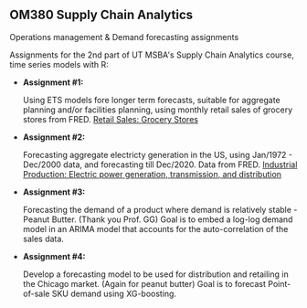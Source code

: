 ## OM380 Supply Chain Analytics
  Operations management & Demand forecasting assignments

Assignments for the 2nd part of UT MSBA's Supply Chain Analytics course, time series models with R:

 - **Assignment #1:**
 
    Using ETS models fore longer term forecasts, suitable for aggregate planning and/or facilities planning, using monthly retail sales of grocery stores from FRED. [Retail Sales: Grocery Stores](https://fred.stlouisfed.org/series/MRTSSM4451USN)


 - **Assignment #2:**
 
     Forecasting aggregate electricty generation in the US, using Jan/1972 - Dec/2000 data, and forecasting till Dec/2020. Data from FRED. [Industrial Production: Electric power generation, transmission, and distribution](https://fred.stlouisfed.org/series/IPG2211N)
     

 - **Assignment #3:**
 
     Forecasting the demand of a product where demand is relatively stable - Peanut Butter. (Thank you Prof. GG) Goal is to embed a log-log demand model in an ARIMA model that accounts for the auto-correlation of the sales data.
     
     
 - **Assignment #4:**
 
     Develop a forecasting model to be used for distribution and retailing in the Chicago market. (Again for peanut butter) Goal is to forecast Point-of-sale SKU demand using XG-boosting.
